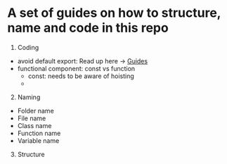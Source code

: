 # A set of guides on how to structure, name and code in this repo

1. Coding

- avoid default export: Read up here -> [Guides](https://basarat.gitbook.io/typescript/main-1/defaultisbad)
- functional component: const vs function
    - const: needs to be aware of hoisting
    - 

2. Naming

- Folder name
- File name
- Class name
- Function name
- Variable name

3. Structure